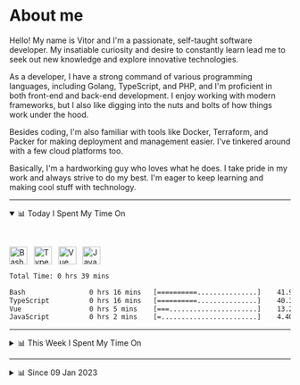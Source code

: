 # About me

Hello! My name is Vitor and I'm a passionate, self-taught software developer. My insatiable curiosity and desire to constantly learn lead me to seek out new knowledge and explore innovative technologies.

As a developer, I have a strong command of various programming languages, including Golang, TypeScript, and PHP, and I'm proficient in both front-end and back-end development. I enjoy working with modern frameworks, but I also like digging into the nuts and bolts of how things work under the hood.

Besides coding, I'm also familiar with tools like Docker, Terraform, and Packer for making deployment and management easier. I've tinkered around with a few cloud platforms too.

Basically, I'm a hardworking guy who loves what he does. I take pride in my work and always strive to do my best. I'm eager to keep learning and making cool stuff with technology.

---

<!-- ## 📊 Today I Spent My Time On -->

<details open>
<summary>📊 Today I Spent My Time On</summary>

&nbsp;

<!--DEVTIMER:TODAY:START-->
<img align="center" width="32px" src="https://cdn.simpleicons.org/gnubash/fff" alt="Bash" />&nbsp;&nbsp;&nbsp;<img align="center" width="32px" src="https://cdn.simpleicons.org/typescript/3178C6" alt="TypeScript" />&nbsp;&nbsp;&nbsp;<img align="center" width="32px" src="https://cdn.simpleicons.org/vuedotjs/4FC08D" alt="Vue" />&nbsp;&nbsp;&nbsp;<img align="center" width="32px" src="https://cdn.simpleicons.org/javascript/F7DF1E" alt="JavaScript" />&nbsp;&nbsp;&nbsp;

```txt
Total Time: 0 hrs 39 mins

Bash                0 hrs 16 mins   [==========...............]    41.99 %
TypeScript          0 hrs 16 mins   [==========...............]    40.31 %
Vue                 0 hrs 5 mins    [===......................]    13.29 %
JavaScript          0 hrs 2 mins    [=........................]    4.40 %
```

<!--DEVTIMER:TODAY:END-->

</details>

---
<details>
<summary>📊 This Week I Spent My Time On</summary>

&nbsp;

<!--DEVTIMER:WEEK:START-->
<img align="center" width="32px" src="https://cdn.simpleicons.org/typescript/3178C6" alt="TypeScript" />&nbsp;&nbsp;&nbsp;<img align="center" width="32px" src="https://cdn.simpleicons.org/vuedotjs/4FC08D" alt="Vue" />&nbsp;&nbsp;&nbsp;<img align="center" width="32px" src="https://cdn.simpleicons.org/gnubash/fff" alt="Bash" />&nbsp;&nbsp;&nbsp;<img align="center" width="32px" src="https://cdn.simpleicons.org/carrd/fff" alt="JSON" />&nbsp;&nbsp;&nbsp;<img align="center" width="32px" src="https://cdn.simpleicons.org/javascript/F7DF1E" alt="JavaScript" />&nbsp;&nbsp;&nbsp;<img align="center" width="32px" src="https://cdn.simpleicons.org/yaml/fff" alt="YAML" />&nbsp;&nbsp;&nbsp;<img align="center" width="32px" src="https://cdn.simpleicons.org/css3/1572B6" alt="CSS" />&nbsp;&nbsp;&nbsp;

```txt
Total Time: 7 hrs 28 mins

TypeScript          2 hrs 52 mins   [=========................]    38.43 %
Vue                 2 hrs 22 mins   [=======..................]    31.83 %
Bash                0 hrs 47 mins   [==.......................]    10.41 %
SCSS                0 hrs 30 mins   [=........................]    6.75 %
JSON                0 hrs 27 mins   [=........................]    6.02 %
XML                 0 hrs 8 mins    [.........................]    1.87 %
JavaScript          0 hrs 5 mins    [.........................]    1.21 %
YAML                0 hrs 5 mins    [.........................]    1.10 %
SQL                 0 hrs 2 mins    [.........................]    0.47 %
CSS                 0 hrs 2 mins    [.........................]    0.45 %
```

<!--DEVTIMER:WEEK:END-->
</details>

---


<details>
<summary>📊 Since 09 Jan 2023</summary>

&nbsp;

<!--DEVTIMER::START-->
<img align="center" width="32px" src="https://cdn.simpleicons.org/typescript/3178C6" alt="TypeScript" />&nbsp;&nbsp;&nbsp;<img align="center" width="32px" src="https://cdn.simpleicons.org/go/00ADD8" alt="Go" />&nbsp;&nbsp;&nbsp;<img align="center" width="32px" src="https://cdn.simpleicons.org/vuedotjs/4FC08D" alt="Vue" />&nbsp;&nbsp;&nbsp;<img align="center" width="32px" src="https://cdn.simpleicons.org/gnubash/fff" alt="Bash" />&nbsp;&nbsp;&nbsp;<img align="center" width="32px" src="https://cdn.simpleicons.org/yaml/fff" alt="YAML" />&nbsp;&nbsp;&nbsp;<img align="center" width="32px" src="https://cdn.simpleicons.org/carrd/fff" alt="JSON" />&nbsp;&nbsp;&nbsp;<img align="center" width="32px" src="https://cdn.simpleicons.org/markdown/fff" alt="Markdown" />&nbsp;&nbsp;&nbsp;<img align="center" width="32px" src="https://cdn.simpleicons.org/javascript/F7DF1E" alt="JavaScript" />&nbsp;&nbsp;&nbsp;<img align="center" width="32px" src="https://cdn.simpleicons.org/html5/E34F26" alt="HTML" />&nbsp;&nbsp;&nbsp;<img align="center" width="32px" src="https://cdn.simpleicons.org/academia/fff" alt="Text" />&nbsp;&nbsp;&nbsp;<img align="center" width="32px" src="https://cdn.simpleicons.org/css3/1572B6" alt="CSS" />&nbsp;&nbsp;&nbsp;

```txt
Total Time: 67 hrs 50 mins

TypeScript          35 hrs 57 mins  [=============............]    53.01 %
Go                  10 hrs 3 mins   [===......................]    14.81 %
Vue                 7 hrs 56 mins   [==.......................]    11.69 %
Bash                3 hrs 54 mins   [=........................]    5.76 %
YAML                3 hrs 12 mins   [=........................]    4.72 %
SCSS                1 hrs 37 mins   [.........................]    2.39 %
JSON                1 hrs 4 mins    [.........................]    1.57 %
Markdown            0 hrs 59 mins   [.........................]    1.44 %
JavaScript          0 hrs 50 mins   [.........................]    1.23 %
Docker              0 hrs 44 mins   [.........................]    1.08 %
SQL                 0 hrs 18 mins   [.........................]    0.44 %
HTML                0 hrs 14 mins   [.........................]    0.35 %
XML                 0 hrs 9 mins    [.........................]    0.21 %
Text                0 hrs 7 mins    [.........................]    0.16 %
CSS                 0 hrs 4 mins    [.........................]    0.10 %
```

<!--DEVTIMER::END-->

</details>
